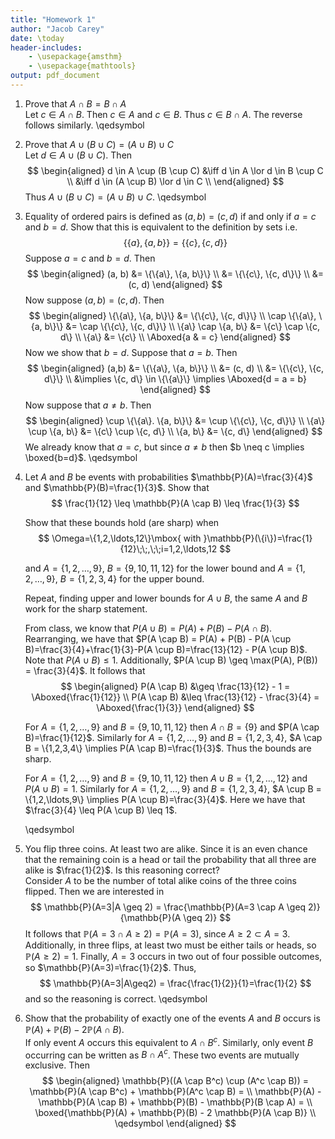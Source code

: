 ```yaml
---
title: "Homework 1"
author: "Jacob Carey"
date: \today
header-includes:
    - \usepackage{amsthm}
    - \usepackage{mathtools}
output: pdf_document
---
```


1. Prove that $A \cap B = B \cap A$  
    Let $c \in A \cap B$. Then $c \in A$ and $c \in B$. Thus $c \in B \cap A$. The reverse follows similarly. \qedsymbol
 
2. Prove that $A \cup (B \cup C)=(A \cup B) \cup C$  
    Let $d \in A \cup (B \cup C)$. Then
    $$
    \begin{aligned}
    d \in A \cup (B \cup C) &\iff d \in A \lor d \in B \cup C \\
    &\iff d \in (A \cup B) \lor d \in C \\
    \end{aligned}
    $$
    Thus $A \cup (B \cup C)=(A \cup B) \cup C$. \qedsymbol 

3. Equality of ordered pairs is defined as $(a,b)=(c,d)$ if and only if $a=c$ and $b=d$. Show that this is equivalent to the  definition  by sets i.e. 
    $$
    \{\{a\},\{a,b\}\} = \{\{c\},\{c,d\}\}
    $$
    Suppose $a=c$ and $b=d$. Then
    $$
    \begin{aligned}
    (a, b) &= \{\{a\}, \{a, b\}\} \\
    &= \{\{c\}, \{c, d\}\} \\
    &= (c, d)
    \end{aligned}
    $$
    Now suppose $(a, b) = (c, d)$. Then
    $$
    \begin{aligned}
    \{\{a\}, \{a, b\}\} &= \{\{c\}, \{c, d\}\} \\
    \cap \{\{a\}, \{a, b\}\} &= \cap \{\{c\}, \{c, d\}\} \\
    \{a\} \cap \{a, b\} &= \{c\} \cap \{c, d\} \\
    \{a\} &= \{c\} \\
    \Aboxed{a & = c}
    \end{aligned}
    $$
    Now we show that $b=d$. Suppose that $a = b$. Then
    $$
    \begin{aligned}
    (a,b) &= \{\{a\}, \{a, b\}\} \\
    &= (c, d) \\
    &= \{\{c\}, \{c, d\}\} \\
    &\implies \{c, d\} \in \{\{a\}\} 
    \implies \Aboxed{d = a = b}
    \end{aligned}
    $$
    Now suppose that $a \neq b$. Then
    $$
    \begin{aligned}
    \cup \{\{a\}. \{a, b\}\} &= \cup \{\{c\}, \{c, d\}\} \\
    \{a\} \cup \{a, b\} &= \{c\} \cup \{c, d\} \\
    \{a, b\} &= \{c, d\}
    \end{aligned}
    $$
    We already know that $a=c$, but since $a \neq b$ then $b \neq c \implies \boxed{b=d}$. \qedsymbol
4. Let $A$ and $B$ be events with probabilities $\mathbb{P}(A)=\frac{3}{4}$ and $\mathbb{P}(B)=\frac{1}{3}$. Show that
    $$
    \frac{1}{12} \leq \mathbb{P}(A \cap B) \leq \frac{1}{3}
    $$
    
    Show that these bounds hold (are sharp) when
    $$
    \Omega=\{1,2,\ldots,12\}\mbox{ with }\mathbb{P}(\{i\})=\frac{1}{12}\;\;,\;\;i=1,2,\ldots,12
    $$
    
    and $A=\{1,2,\ldots,9\}$, $B=\{9,10,11,12\}$ for the lower bound and $A=\{1,2,\ldots,9\}$, $B=\{1,2,3,4\}$ for the upper bound.
    
    Repeat, finding upper and lower bounds for  $A \cup B$, the same $A$ and $B$ work for the sharp statement.  

    From class, we know that $P(A \cup B) = P(A) + P(B) - P(A \cap B)$. Rearranging, we have that $P(A \cap B) = P(A) + P(B) - P(A \cup B)=\frac{3}{4}+\frac{1}{3}-P(A \cup B)=\frac{13}{12} - P(A \cup B)$. Note that $P(A \cup B) \leq 1$. Additionally, $P(A \cup B) \geq \max(P(A), P(B)) = \frac{3}{4}$. It follows that 
    $$
    \begin{aligned}
        P(A \cap B) &\geq \frac{13}{12} - 1 = \Aboxed{\frac{1}{12}} \\
        P(A \cap B) &\leq \frac{13}{12} - \frac{3}{4} = \Aboxed{\frac{1}{3}}
    \end{aligned}
    $$

    For $A=\{1,2,\ldots,9\}$ and $B=\{9,10,11,12\}$ then $A \cap B = \{9\}$ and $P(A \cap B)=\frac{1}{12}$. Similarly for $A=\{1,2,\ldots,9\}$ and $B=\{1,2,3,4\}$, $A \cap B = \{1,2,3,4\} \implies P(A \cap B)=\frac{1}{3}$. Thus the bounds are sharp.

    For $A=\{1,2,\ldots,9\}$ and $B=\{9,10,11,12\}$ then $A \cup B = \{1,2,\ldots,12\}$ and $P(A \cup B)=1$. Similarly for $A=\{1,2,\ldots,9\}$ and $B=\{1,2,3,4\}$, $A \cup B = \{1,2,\ldots,9\} \implies P(A \cup B)=\frac{3}{4}$. Here we have that $\frac{3}{4} \leq P(A \cup B) \leq 1$.

    \qedsymbol

5. You flip three coins. At least two are alike. Since it is an even chance that the remaining coin is a head or tail the probability that all three are alike is $\frac{1}{2}$. Is this reasoning correct?  
    Consider $A$ to be the number of total alike coins of the three coins flipped. Then we are interested in 
    $$
    \mathbb{P}(A=3|A \geq 2) = \frac{\mathbb{P}(A=3 \cap A \geq 2)}{\mathbb{P}(A \geq 2)}
    $$
    It follows that $\mathbb{P}(A=3 \cap A \geq 2)=\mathbb{P}(A=3)$, since $A\geq 2 \subset A=3$. Additionally, in three flips, at least two must be either tails or heads, so $\mathbb{P}(A \geq 2)=1$. Finally, $A=3$ occurs in two out of four possible outcomes, so $\mathbb{P}(A=3)=\frac{1}{2}$. Thus,
    $$
    \mathbb{P}(A=3|A\geq2) = \frac{\frac{1}{2}}{1}=\frac{1}{2}
    $$
    and so the reasoning is correct. \qedsymbol


6. Show that the probability of exactly one of the events $A$ and $B$ occurs is $\mathbb{P}(A)+\mathbb{P}(B)-2\mathbb{P}(A \cap B)$.  
    If only event $A$ occurs this equivalent to $A \cap B^c$. Similarly, only event $B$ occurring can be written as $B \cap A^c$. These two events are mutually exclusive. Then 
    $$
    \begin{aligned}
    \mathbb{P}((A \cap B^c) \cup (A^c \cap B)) = \mathbb{P}(A \cap B^c) + \mathbb{P}(A^c \cap B) = \\
    \mathbb{P}(A) - \mathbb{P}(A \cap B) + \mathbb{P}(B) - \mathbb{P}(B \cap A) = \\
    \boxed{\mathbb{P}(A) + \mathbb{P}(B) - 2 \mathbb{P}(A \cap B)}  \\ 
    \qedsymbol
    \end{aligned}
    $$

